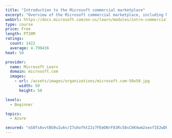 ```yaml
---
title: "Introduction to the Microsoft commercial marketplace"
excerpt: "Overview of the Microsoft commercial marketplace, including Microsoft AppSource, Azure Marketplace, offer types, and Marketplace Rewards"
webUrl: https://docs.microsoft.com/en-us/learn/modules/intro-commercial-marketplace/
type: course
price: Free
length: PT30M
ratings:
  count: 1422
  average: 4.790436
heat: 50

provider:
  name: Microsoft Learn
  domain: microsoft.com
  images:
    - url: /assets/images/organizations/microsoft.com-50x50.jpg
      width: 50
      height: 50

levels:
  - Beginner

topics:
  - Azure

secured: "oS8fsAvvtBG9uIu6v/I7uhofktZJz7FEmONrF83Rc58sC6K4wm2xexfIE2wDFlOEnesTcAXHFEyBKGmY6S0rdlqxA/O0t6Au9oYAMTPSk9xfxUS2tOon8hHswfTHjx70uAKCsCwIcb5CjMbZuYldl+g0e5rk/UAVNn6qbyv1Ai8JtP/Ck3HLWxtEkdF2o2UleU5CYHa0VEC//YGmCiGV2jJX01FtwuUevNQjrWoe7wqyfzkQJ/SYzkBdrBE6d1n/3rV08wCcpOGE/Pqkz2KIqcPt7j5TJDWszrZNDc8ihvpLKF0zqkDfxETRoSw/KWCgqQE8M8JNK/ThWDLpoqxmdm4WwPs3cwZ7GTrAl0JFeiE3y2a6rAdAs/zr6u254xeIfIiT0ZpQMJAcjMGcW12IV+0ACQq+pegvjBFTdUhQHfg=;antOkFW6EDtrMB2bgw6b9g=="
---
```



